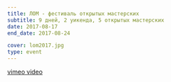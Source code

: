 ```yaml
---
title: ЛОМ - фестиваль открытых мастерских
subtitle: 9 дней, 2 уикенда, 5 открытых мастерских
date: 2017-08-17
end_date: 2017-08-24

cover: lom2017.jpg
type: event
---
```


[vimeo video](https://vimeo.com/287451333)
